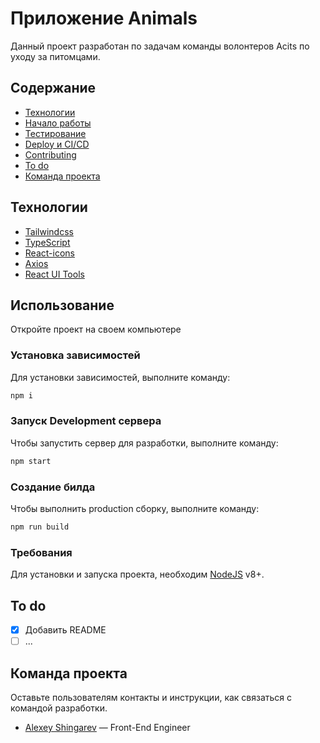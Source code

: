 # Приложение Animals 

Данный проект разработан по задачам команды волонтеров Acits по уходу за питомцами.

## Содержание

- [Технологии](#технологии)
- [Начало работы](#начало-работы)
- [Тестирование](#тестирование)
- [Deploy и CI/CD](#deploy-и-ci/cd)
- [Contributing](#contributing)
- [To do](#to-do)
- [Команда проекта](#команда-проекта)

## Технологии

- [Tailwindcss](https://tailwindcss.com/)
- [TypeScript](https://www.typescriptlang.org/)
- [React-icons](https://react-icons.github.io/react-icons/)
- [Axios](https://axios-http.com/)
- [React UI Tools](https://mui.com/)

## Использование

Откройте проект на своем компьютере

### Установка зависимостей
Для установки зависимостей, выполните команду: 
```sh
npm i
```
### Запуск Development сервера
Чтобы запустить сервер для разработки, выполните команду:
```sh
npm start
```
### Создание билда
Чтобы выполнить production сборку, выполните команду: 
```sh
npm run build
```

### Требования
Для установки и запуска проекта, необходим [NodeJS](https://nodejs.org/) v8+.


## To do
- [x] Добавить README
- [ ] ...

## Команда проекта
Оставьте пользователям контакты и инструкции, как связаться с командой разработки.

- [Alexey Shingarev](https://t.me/alekseyshing) — Front-End Engineer